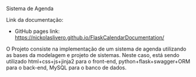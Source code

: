 Sistema de Agenda
 
 Link da documentação:
- GitHub pages link: https://nickolaslivero.github.io/FlaskCalendarDocumentation/

O Projeto consiste na implementação de um sistema de agenda utilizando as bases da modelagem e projeto de sistemas.
Neste caso, está sendo utilizado html+css+js+jinja2 para o front-end, python+flask+swagger+ORM para o back-end, MySQL para o banco de dados.
